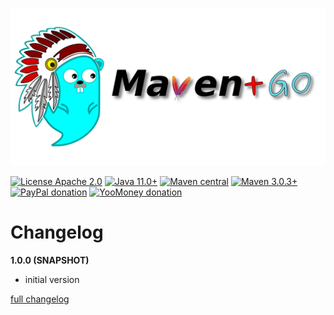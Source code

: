 ![mvn-golang](assets/git_banner.png)

[![License Apache 2.0](https://img.shields.io/badge/license-Apache%20License%202.0-green.svg)](http://www.apache.org/licenses/LICENSE-2.0)
[![Java 11.0+](https://img.shields.io/badge/java-11.0%2b-green.svg)](http://www.oracle.com/technetwork/java/javase/downloads/index.html)
[![Maven central](https://maven-badges.herokuapp.com/maven-central/com.igormaznitsa/gosdk-wrapper-maven-plugin/badge.svg)](http://search.maven.org/#artifactdetails|com.igormaznitsa|gosdk-wrapper-maven-plugin|1.0.0|jar)
[![Maven 3.0.3+](https://img.shields.io/badge/maven-3.8.1%2b-green.svg)](https://maven.apache.org/)
[![PayPal donation](https://img.shields.io/badge/donation-PayPal-cyan.svg)](https://www.paypal.com/cgi-bin/webscr?cmd=_s-xclick&hosted_button_id=AHWJHJFBAWGL2)
[![YooMoney donation](https://img.shields.io/badge/donation-Yoo.money-blue.svg)](https://yoomoney.ru/to/41001158080699)

# Changelog

__1.0.0 (SNAPSHOT)__

- initial version

[full changelog](https://github.com/raydac/gosdk-wrapper-maven-plugin/blob/master/CHANGELOG.md)

